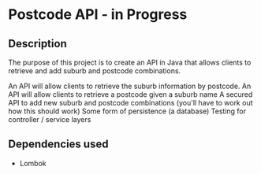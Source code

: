 # Postcode API - in Progress

## Description
The purpose of this project is to create an API in Java that allows clients to retrieve and add suburb and postcode combinations.

An API will allow clients to retrieve the suburb information by postcode.
An API will allow clients to retrieve a postcode given a suburb name
A secured API to add new suburb and postcode combinations (you'll have to work out how this should work)
Some form of persistence (a database)
Testing for controller / service layers

## Dependencies used
- Lombok
